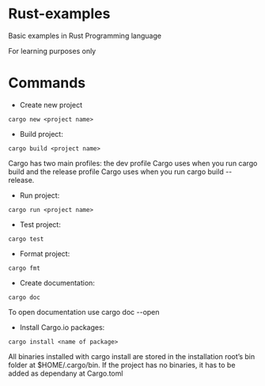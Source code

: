 # Rust-examples

Basic examples in Rust Programming language

For learning purposes only

# Commands

* Create new project 

```
cargo new <project name>
```

+ Build project: 
```
cargo build <project name>
```
Cargo has two main profiles: the dev profile Cargo uses when you run cargo build and the release profile Cargo uses when you run cargo build --release.

+ Run project: 
```
cargo run <project name>
```

+ Test project: 
```
cargo test
```

+ Format project: 
```
cargo fmt
```

+ Create  documentation: 
```
cargo doc
```
To open documentation use cargo doc --open

+ Install Cargo.io packages: 
```
cargo install <name of package>
```
All binaries installed with cargo install are stored in the installation root’s bin folder at $HOME/.cargo/bin.
If the project has no binaries, it has to be added as dependany at Cargo.toml